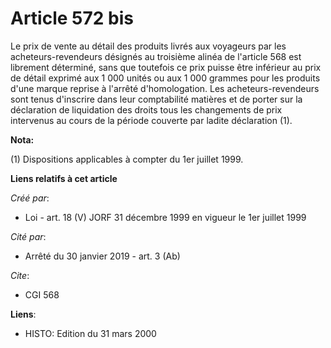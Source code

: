 # Article 572 bis

Le prix de vente au détail des produits livrés aux voyageurs par les acheteurs-revendeurs désignés au troisième alinéa de
l'article 568 est librement déterminé, sans que toutefois ce prix puisse être inférieur au prix de détail exprimé aux 1 000
unités ou aux 1 000 grammes pour les produits d'une marque reprise à l'arrêté d'homologation. Les acheteurs-revendeurs sont
tenus d'inscrire dans leur comptabilité matières et de porter sur la déclaration de liquidation des droits tous les
changements de prix intervenus au cours de la période couverte par ladite déclaration (1).

**Nota:**

(1) Dispositions applicables à compter du 1er juillet 1999.

**Liens relatifs à cet article**

_Créé par_:

  - Loi - art. 18 (V) JORF 31 décembre 1999 en vigueur le 1er juillet 1999

_Cité par_:

  - Arrêté du 30 janvier 2019 - art. 3 (Ab)

_Cite_:

  - CGI 568

**Liens**:

  - HISTO: Edition du 31 mars 2000
